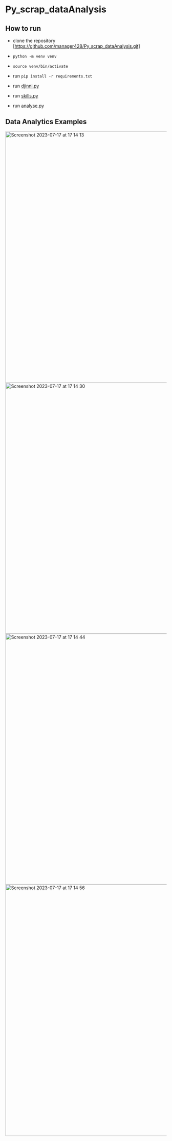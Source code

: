 # Py_scrap_dataAnalysis

## How to run

* clone the repository [https://github.com/manager428/Py_scrap_dataAnalysis.git]


* `python -m venv venv`
* `source venv/bin/activate`
* run `pip install -r requirements.txt`
* run [djinni.py](djinni_technologies_statistics/spiders/djinni.py) 
* run [skills.py](https://djinni.co/jobs/?all-keywords=&any-of-keywords=&exclude-keywords=&primary_keyword=JavaScript)
* run [analyse.py ](djinni_technologies_statistics/data_analysing/analyse.py)

## Data Analytics Examples
<img width="784" alt="Screenshot 2023-07-17 at 17 14 13" src="https://github.com/avkpol/Djinni-Python-technologies-statistics/assets/10571459/d2203d69-db5a-4cc1-a177-260f4c85c99a">

<img width="783" alt="Screenshot 2023-07-17 at 17 14 30" src="https://github.com/avkpol/Djinni-Python-technologies-statistics/assets/10571459/b7facf94-5c40-4b20-a939-17adf4b79f1c">
<img width="782" alt="Screenshot 2023-07-17 at 17 14 44" src="https://github.com/avkpol/Djinni-Python-technologies-statistics/assets/10571459/39e53c2e-a9b5-4b1c-a386-4b0291b8c9f8">
<img width="785" alt="Screenshot 2023-07-17 at 17 14 56" src="https://github.com/avkpol/Djinni-Python-technologies-statistics/assets/10571459/9eec92a4-c8c5-4583-84d7-bb7810acb3b4">
